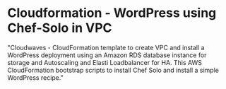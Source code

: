 # Cloudformation - WordPress using Chef-Solo in VPC

"Cloudwaves - CloudFormation template to create VPC and install a WordPress deployment using an Amazon RDS database instance for storage and Autoscaling and Elasti Loadbalancer for HA. This AWS CloudFormation bootstrap scripts to install Chef Solo and install a simple WordPress recipe."